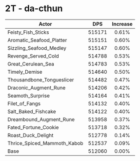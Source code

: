 # 2T - da-cthun
| Actor | DPS | Increase |
|---|:---:|:---:|
|Feisty_Fish_Sticks|515171|0.61%|
|Aromatic_Seafood_Platter|515151|0.60%|
|Sizzling_Seafood_Medley|515147|0.60%|
|Revenge_Served_Cold|514788|0.53%|
|Great_Cerulean_Sea|514783|0.53%|
|Timely_Demise|514640|0.50%|
|Thousandbone_Tongueslicer|514482|0.47%|
|Draconic_Augment_Rune|514206|0.42%|
|Seamoth_Surprise|514164|0.41%|
|Filet_of_Fangs|514132|0.40%|
|Salt_Baked_Fishcake|514122|0.40%|
|Dreambound_Augment_Rune|513958|0.37%|
|Fated_Fortune_Cookie|513718|0.32%|
|Roast_Duck_Delight|512778|0.14%|
|Thrice_Spiced_Mammoth_Kabob|512537|0.09%|
|Base|512060|0.00%|
